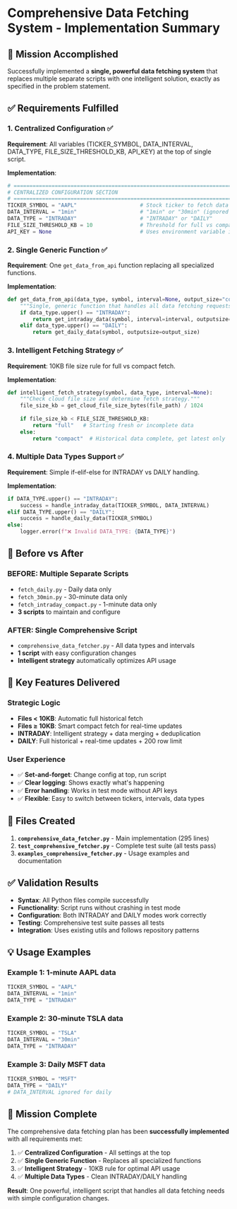 # Comprehensive Data Fetching System - Implementation Summary

## 🎯 Mission Accomplished

Successfully implemented a **single, powerful data fetching system** that replaces multiple separate scripts with one intelligent solution, exactly as specified in the problem statement.

## ✅ Requirements Fulfilled

### 1. Centralized Configuration ✅
**Requirement**: All variables (TICKER_SYMBOL, DATA_INTERVAL, DATA_TYPE, FILE_SIZE_THRESHOLD_KB, API_KEY) at the top of single script.

**Implementation**: 
```python
# =============================================================================
# CENTRALIZED CONFIGURATION SECTION  
# =============================================================================
TICKER_SYMBOL = "AAPL"                    # Stock ticker to fetch data for
DATA_INTERVAL = "1min"                    # "1min" or "30min" (ignored for DAILY)
DATA_TYPE = "INTRADAY"                    # "INTRADAY" or "DAILY"
FILE_SIZE_THRESHOLD_KB = 10               # Threshold for full vs compact fetch
API_KEY = None                            # Uses environment variable if None
```

### 2. Single Generic Function ✅
**Requirement**: One `get_data_from_api` function replacing all specialized functions.

**Implementation**:
```python
def get_data_from_api(data_type, symbol, interval=None, output_size="compact"):
    """Single, generic function that handles all data fetching requests."""
    if data_type.upper() == "INTRADAY":
        return get_intraday_data(symbol, interval=interval, outputsize=output_size)
    elif data_type.upper() == "DAILY":
        return get_daily_data(symbol, outputsize=output_size)
```

### 3. Intelligent Fetching Strategy ✅
**Requirement**: 10KB file size rule for full vs compact fetch.

**Implementation**:
```python
def intelligent_fetch_strategy(symbol, data_type, interval=None):
    """Check cloud file size and determine fetch strategy."""
    file_size_kb = get_cloud_file_size_bytes(file_path) / 1024
    
    if file_size_kb < FILE_SIZE_THRESHOLD_KB:
        return "full"   # Starting fresh or incomplete data
    else:
        return "compact"  # Historical data complete, get latest only
```

### 4. Multiple Data Types Support ✅
**Requirement**: Simple if-elif-else for INTRADAY vs DAILY handling.

**Implementation**:
```python
if DATA_TYPE.upper() == "INTRADAY":
    success = handle_intraday_data(TICKER_SYMBOL, DATA_INTERVAL)
elif DATA_TYPE.upper() == "DAILY":
    success = handle_daily_data(TICKER_SYMBOL)
else:
    logger.error(f"❌ Invalid DATA_TYPE: {DATA_TYPE}")
```

## 🚀 Before vs After

### BEFORE: Multiple Separate Scripts
- `fetch_daily.py` - Daily data only
- `fetch_30min.py` - 30-minute data only  
- `fetch_intraday_compact.py` - 1-minute data only
- **3 scripts** to maintain and configure

### AFTER: Single Comprehensive Script  
- `comprehensive_data_fetcher.py` - All data types and intervals
- **1 script** with easy configuration changes
- **Intelligent strategy** automatically optimizes API usage

## 🎯 Key Features Delivered

### Strategic Logic
- **Files < 10KB**: Automatic full historical fetch
- **Files ≥ 10KB**: Smart compact fetch for real-time updates
- **INTRADAY**: Intelligent strategy + data merging + deduplication
- **DAILY**: Full historical + real-time updates + 200 row limit

### User Experience
- ✅ **Set-and-forget**: Change config at top, run script
- ✅ **Clear logging**: Shows exactly what's happening
- ✅ **Error handling**: Works in test mode without API keys
- ✅ **Flexible**: Easy to switch between tickers, intervals, data types

## 📁 Files Created

1. **`comprehensive_data_fetcher.py`** - Main implementation (295 lines)
2. **`test_comprehensive_fetcher.py`** - Complete test suite (all tests pass)  
3. **`examples_comprehensive_fetcher.py`** - Usage examples and documentation

## ✅ Validation Results

- **Syntax**: All Python files compile successfully
- **Functionality**: Script runs without crashing in test mode
- **Configuration**: Both INTRADAY and DAILY modes work correctly
- **Testing**: Comprehensive test suite passes all tests
- **Integration**: Uses existing utils and follows repository patterns

## 💡 Usage Examples

### Example 1: 1-minute AAPL data
```python
TICKER_SYMBOL = "AAPL"
DATA_INTERVAL = "1min" 
DATA_TYPE = "INTRADAY"
```

### Example 2: 30-minute TSLA data
```python
TICKER_SYMBOL = "TSLA"
DATA_INTERVAL = "30min"
DATA_TYPE = "INTRADAY" 
```

### Example 3: Daily MSFT data
```python
TICKER_SYMBOL = "MSFT"
DATA_TYPE = "DAILY"
# DATA_INTERVAL ignored for daily
```

## 🎉 Mission Complete

The comprehensive data fetching plan has been **successfully implemented** with all requirements met:

1. ✅ **Centralized Configuration** - All settings at the top
2. ✅ **Single Generic Function** - Replaces all specialized functions  
3. ✅ **Intelligent Strategy** - 10KB rule for optimal API usage
4. ✅ **Multiple Data Types** - Clean INTRADAY/DAILY handling

**Result**: One powerful, intelligent script that handles all data fetching needs with simple configuration changes.